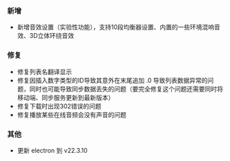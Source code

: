 ### 新增

- 新增音效设置（实验性功能），支持10段均衡器设置、内置的一些环境混响音效、3D立体环绕音效

### 修复

- 修复列表名翻译显示
- 修复因插入数字类型的ID导致其意外在末尾追加 .0 导致列表数据异常的问题，同时也可能导致同步数据丢失的问题（要完全修复这个问题还需要同时将移动端、同步服务更新到最新版本）
- 修复下载时出现302错误的问题
- 修复播放某些在线音频会没有声音的问题

### 其他

- 更新 electron 到 v22.3.10
